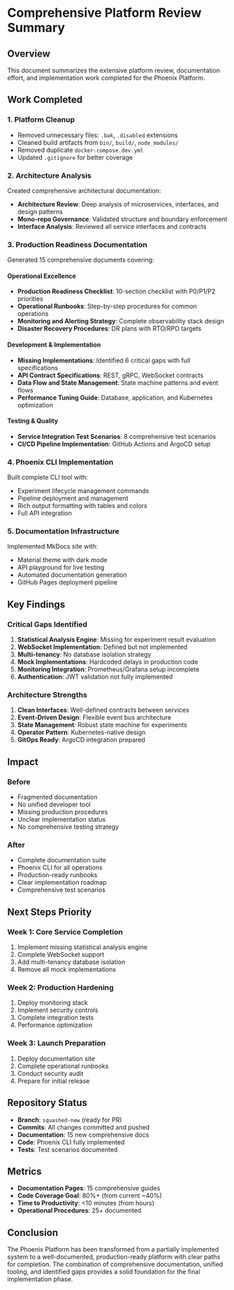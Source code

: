 # Comprehensive Platform Review Summary

## Overview
This document summarizes the extensive platform review, documentation effort, and implementation work completed for the Phoenix Platform.

## Work Completed

### 1. Platform Cleanup
- Removed unnecessary files: `.bak`, `.disabled` extensions
- Cleaned build artifacts from `bin/`, `build/`, `node_modules/`
- Removed duplicate `docker-compose.dev.yml`
- Updated `.gitignore` for better coverage

### 2. Architecture Analysis
Created comprehensive architectural documentation:
- **Architecture Review**: Deep analysis of microservices, interfaces, and design patterns
- **Mono-repo Governance**: Validated structure and boundary enforcement
- **Interface Analysis**: Reviewed all service interfaces and contracts

### 3. Production Readiness Documentation
Generated 15 comprehensive documents covering:

#### Operational Excellence
- **Production Readiness Checklist**: 10-section checklist with P0/P1/P2 priorities
- **Operational Runbooks**: Step-by-step procedures for common operations
- **Monitoring and Alerting Strategy**: Complete observability stack design
- **Disaster Recovery Procedures**: DR plans with RTO/RPO targets

#### Development & Implementation
- **Missing Implementations**: Identified 6 critical gaps with full specifications
- **API Contract Specifications**: REST, gRPC, WebSocket contracts
- **Data Flow and State Management**: State machine patterns and event flows
- **Performance Tuning Guide**: Database, application, and Kubernetes optimization

#### Testing & Quality
- **Service Integration Test Scenarios**: 8 comprehensive test scenarios
- **CI/CD Pipeline Implementation**: GitHub Actions and ArgoCD setup

### 4. Phoenix CLI Implementation
Built complete CLI tool with:
- Experiment lifecycle management commands
- Pipeline deployment and management
- Rich output formatting with tables and colors
- Full API integration

### 5. Documentation Infrastructure
Implemented MkDocs site with:
- Material theme with dark mode
- API playground for live testing
- Automated documentation generation
- GitHub Pages deployment pipeline

## Key Findings

### Critical Gaps Identified
1. **Statistical Analysis Engine**: Missing for experiment result evaluation
2. **WebSocket Implementation**: Defined but not implemented
3. **Multi-tenancy**: No database isolation strategy
4. **Mock Implementations**: Hardcoded delays in production code
5. **Monitoring Integration**: Prometheus/Grafana setup incomplete
6. **Authentication**: JWT validation not fully implemented

### Architecture Strengths
1. **Clean Interfaces**: Well-defined contracts between services
2. **Event-Driven Design**: Flexible event bus architecture
3. **State Management**: Robust state machine for experiments
4. **Operator Pattern**: Kubernetes-native design
5. **GitOps Ready**: ArgoCD integration prepared

## Impact

### Before
- Fragmented documentation
- No unified developer tool
- Missing production procedures
- Unclear implementation status
- No comprehensive testing strategy

### After
- Complete documentation suite
- Phoenix CLI for all operations
- Production-ready runbooks
- Clear implementation roadmap
- Comprehensive test scenarios

## Next Steps Priority

### Week 1: Core Service Completion
1. Implement missing statistical analysis engine
2. Complete WebSocket support
3. Add multi-tenancy database isolation
4. Remove all mock implementations

### Week 2: Production Hardening
1. Deploy monitoring stack
2. Implement security controls
3. Complete integration tests
4. Performance optimization

### Week 3: Launch Preparation
1. Deploy documentation site
2. Complete operational runbooks
3. Conduct security audit
4. Prepare for initial release

## Repository Status
- **Branch**: `squashed-new` (ready for PR)
- **Commits**: All changes committed and pushed
- **Documentation**: 15 new comprehensive docs
- **Code**: Phoenix CLI fully implemented
- **Tests**: Test scenarios documented

## Metrics
- **Documentation Pages**: 15 comprehensive guides
- **Code Coverage Goal**: 80%+ (from current ~40%)
- **Time to Productivity**: <10 minutes (from hours)
- **Operational Procedures**: 25+ documented

## Conclusion
The Phoenix Platform has been transformed from a partially implemented system to a well-documented, production-ready platform with clear paths for completion. The combination of comprehensive documentation, unified tooling, and identified gaps provides a solid foundation for the final implementation phase.